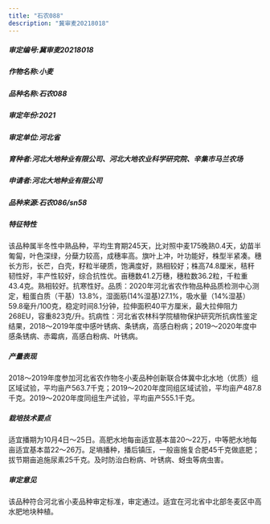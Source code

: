 ```yaml
---
title: "石农088"
description: "冀审麦20218018"
---
```

##### 审定编号:冀审麦20218018

##### 作物名称:小麦

##### 品种名称:石农088

##### 审定年份:2021

##### 审定单位:河北省

##### 育种者:河北大地种业有限公司、河北大地农业科学研究院、辛集市马兰农场

##### 申请者:河北大地种业有限公司

##### 品种来源:石农086/sn58

##### 特征特性
该品种属半冬性中熟品种，平均生育期245天，比对照中麦175晚熟0.4天，幼苗半匍匐，叶色深绿，分蘖力较高，成穗率高。旗叶上冲，叶功能好，株型半紧凑。穗长方形，长芒，白壳，籽粒半硬质，饱满度好，熟相较好；株高74.8厘米，秸秆韧性好，丰产性较好，综合抗性优。亩穗数41.2万穗，穗粒数36.2粒，千粒重43.4克。熟相较好。抗寒性好。品质：2020年河北省农作物品种品质检测中心测定，粗蛋白质（干基）13.8%，湿面筋(14%湿基)27.1%，吸水量（14%湿基）59.8毫升/100克，稳定时间8.1分钟，拉伸面积40平方厘米，最大拉伸阻力268EU，容重823克/升。抗病性：河北省农林科学院植物保护研究所抗病性鉴定结果，2018～2019年度中感叶锈病、条锈病，高感白粉病；2019～2020年度中感条锈病、赤霉病，高感白粉病、叶锈病。

##### 产量表现
2018～2019年度参加河北省农作物冬小麦品种创新联合体冀中北水地（优质）组区域试验，平均亩产563.7千克；2019～2020年度同组区域试验，平均亩产487.8千克。2019～2020年度同组生产试验，平均亩产555.1千克。

##### 栽培技术要点
适宜播期为10月4日～25日。高肥水地每亩适宜基本苗20～22万，中等肥水地每亩适宜基本苗22～26万。足墒播种，播后镇压，一般亩施复合肥45千克做底肥；拔节期亩追施尿素25千克。及时防治白粉病、叶锈病、蚜虫等病虫害。

##### 审定意见
该品种符合河北省小麦品种审定标准，审定通过。适宜在河北省中北部冬麦区中高水肥地块种植。
